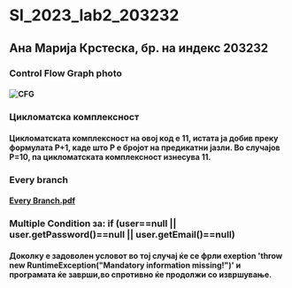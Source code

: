# SI_2023_lab2_203232
## Ана Марија Крстеска, бр. на индекс 203232
### Control Flow Graph photo
#### ![CFG](https://github.com/anamarijakrsteska/SI_2023_lab2_203232/assets/127669849/481e17ee-84f6-4083-ac77-b6f7b5223dc4)
### Цикломатска комплексност
#### Цикломатската комплексност на овој код е 11, истата ја добив преку формулата P+1, каде што P е бројот на предикатни јазли. Во случајoв P=10, па цикломатската комплексност изнесува 11.
### Every branch
#### [Every Branch.pdf](https://github.com/anamarijakrsteska/SI_2023_lab2_203232/files/11614249/Every.Branch.pdf)
### Multiple Condition за: if (user==null || user.getPassword()==null || user.getEmail()==null)
#### Доколку е задоволен условот во тој случај ќе се фрли exeption 'throw new RuntimeException("Mandatory information missing!")' и програмата ќе заврши,во спротивно ќе продолжи со извршување.
